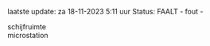 laatste update: 
za 18-11-2023  5:11   uur 
Status: FAALT - fout - 
<div class="service R">schijfruimte</div><div class="service R">microstation</div>